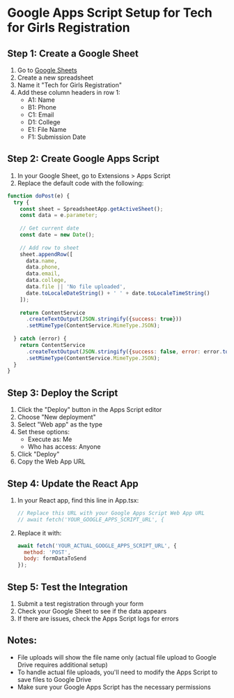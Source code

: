 # Google Apps Script Setup for Tech for Girls Registration

## Step 1: Create a Google Sheet
1. Go to [Google Sheets](https://sheets.google.com)
2. Create a new spreadsheet
3. Name it "Tech for Girls Registration"
4. Add these column headers in row 1:
   - A1: Name
   - B1: Phone
   - C1: Email
   - D1: College
   - E1: File Name
   - F1: Submission Date

## Step 2: Create Google Apps Script
1. In your Google Sheet, go to Extensions > Apps Script
2. Replace the default code with the following:

```javascript
function doPost(e) {
  try {
    const sheet = SpreadsheetApp.getActiveSheet();
    const data = e.parameter;
    
    // Get current date
    const date = new Date();
    
    // Add row to sheet
    sheet.appendRow([
      data.name,
      data.phone,
      data.email,
      data.college,
      data.file || 'No file uploaded',
      date.toLocaleDateString() + ' ' + date.toLocaleTimeString()
    ]);
    
    return ContentService
      .createTextOutput(JSON.stringify({success: true}))
      .setMimeType(ContentService.MimeType.JSON);
      
  } catch (error) {
    return ContentService
      .createTextOutput(JSON.stringify({success: false, error: error.toString()}))
      .setMimeType(ContentService.MimeType.JSON);
  }
}
```

## Step 3: Deploy the Script
1. Click the "Deploy" button in the Apps Script editor
2. Choose "New deployment"
3. Select "Web app" as the type
4. Set these options:
   - Execute as: Me
   - Who has access: Anyone
5. Click "Deploy"
6. Copy the Web App URL

## Step 4: Update the React App
1. In your React app, find this line in App.tsx:
   ```javascript
   // Replace this URL with your Google Apps Script Web App URL
   // await fetch('YOUR_GOOGLE_APPS_SCRIPT_URL', {
   ```

2. Replace it with:
   ```javascript
   await fetch('YOUR_ACTUAL_GOOGLE_APPS_SCRIPT_URL', {
     method: 'POST',
     body: formDataToSend
   });
   ```

## Step 5: Test the Integration
1. Submit a test registration through your form
2. Check your Google Sheet to see if the data appears
3. If there are issues, check the Apps Script logs for errors

## Notes:
- File uploads will show the file name only (actual file upload to Google Drive requires additional setup)
- To handle actual file uploads, you'll need to modify the Apps Script to save files to Google Drive
- Make sure your Google Apps Script has the necessary permissions